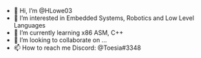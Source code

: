 - 👋 Hi, I’m @HLowe03
- 👀 I’m interested in Embedded Systems, Robotics and Low Level Languages
- 🌱 I’m currently learning x86 ASM, C++
- 💞️ I’m looking to collaborate on ...
- 📫 How to reach me Discord: @Toesia#3348

<!---
HLowe03/HLowe03 is a ✨ special ✨ repository because its `README.md` (this file) appears on your GitHub profile.
You can click the Preview link to take a look at your changes.
--->
